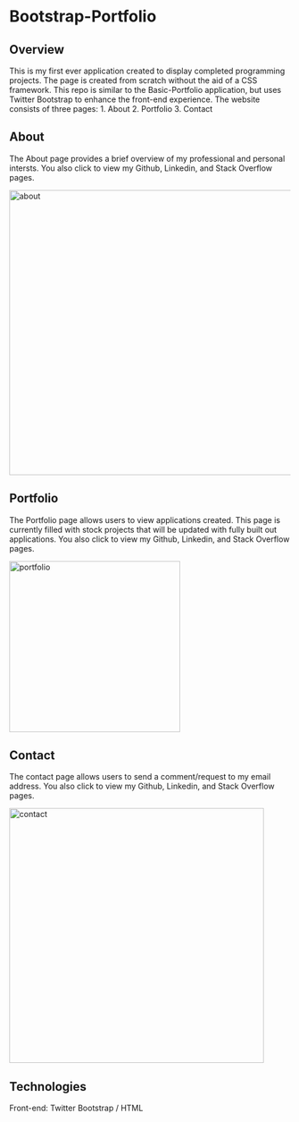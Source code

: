 # Bootstrap-Portfolio

## Overview
This is my first ever application created to display completed programming projects. The page is created from scratch without the aid of a CSS framework.  This repo is similar to the Basic-Portfolio application, but uses Twitter Bootstrap to enhance the front-end experience.  The website consists of three pages: 1. About 2. Portfolio 3. Contact

## About
The About page provides a brief overview of my professional and personal intersts.  You also click to view my Github, Linkedin, and Stack Overflow pages.

<img width="510" alt="about" src="https://user-images.githubusercontent.com/1817873/34528707-b834b264-f077-11e7-9b9e-026b5e854081.PNG">

## Portfolio
The Portfolio page allows users to view applications created.  This page is currently filled with stock projects that will be updated with fully built out applications.  You also click to view my Github, Linkedin, and Stack Overflow pages.

<img width="306" alt="portfolio" src="https://user-images.githubusercontent.com/1817873/34528778-f36dd9e6-f077-11e7-960e-b872718796db.PNG">

## Contact
The contact page allows users to send a comment/request to my email address.  You also click to view my Github, Linkedin, and Stack Overflow pages.

<img width="456" alt="contact" src="https://user-images.githubusercontent.com/1817873/34528827-1b4109fc-f078-11e7-8ced-f4f4218f8268.PNG">

## Technologies
Front-end: Twitter Bootstrap / HTML
